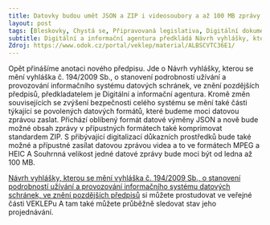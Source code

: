 ```yaml
---
title: Datovky budou umět JSON a ZIP i videosoubory a až 100 MB zprávy
layout: post
tags: [Bleskovky, Chystá se, Připravovaná legislativa, Digitální dokumenty, Datové schránky, ISDS, Digitální a informační agentura]
subtitle: Digitální a informační agentura předkládá Návrh vyhlášky, kterou se mění vyhláška č. 194/2009 Sb., o stanovení podrobností užívání a provozování informačního systému datových schránek, ve znění pozdějších předpisů
Zdroj: https://www.odok.cz/portal/veklep/material/ALBSCVTC36E1/
---
```



Opět přinášíme anotaci nového předpisu. Jde o Návrh vyhlášky, kterou se mění vyhláška č. 194/2009 Sb., o stanovení podrobností užívání a provozování informačního systému datových schránek, ve znění pozdějších předpisů, předkladatelem je Digitální a informační agentura. Kromě změn souvisejících se zvýšení bezpečnosti celého systému se mění také části týkající se povolených datových formátů, které budeme moci datovou zprávou zaslat. Přichází oblíbený formát datové výměny JSON a nově bude možné obsah zprávy v přípustných formátech také komprimovat standardem ZIP. S přibývající digitalizací důkazních prostředků bude také možné a přípustné zasílat datovou zprávou videa a to ve formátech MPEG a HEIC  A Souhrnná velikost jedné datové zprávy bude moci být od ledna až 100 MB.

[Návrh vyhlášky, kterou se mění vyhláška č. 194/2009 Sb., o stanovení podrobností užívání a provozování informačního systému datových schránek, ve znění pozdějších předpisů](https://www.odok.cz/portal/veklep/material/ALBSCVTC36E1/) si můžete prostudovat ve veřejné části VEKLEPu A tam také můžete průběžně sledovat stav jeho projednávání.